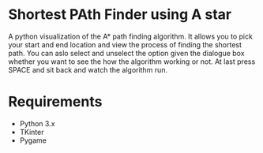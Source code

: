 # Shortest PAth Finder using A star
A python visualization of the A* path finding algorithm. It allows you to pick your start and end location and view the process of finding the shortest path. You can aslo select and unselect the option given the dialogue box whether you want to see the how the algorithm working or not. 
At last press SPACE and  sit back and watch the algorithm run.


# Requirements
- Python 3.x
- TKinter
- Pygame
